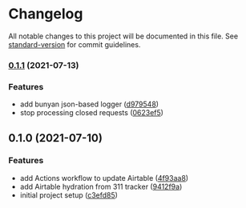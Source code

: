 # Changelog

All notable changes to this project will be documented in this file. See [standard-version](https://github.com/conventional-changelog/standard-version) for commit guidelines.

### [0.1.1](https://github.com/hectcastro/philly-311-airtable-bridge/compare/v0.1.0...v0.1.1) (2021-07-13)


### Features

* add bunyan json-based logger ([d979548](https://github.com/hectcastro/philly-311-airtable-bridge/commit/d97954822c05f3283747f9e191ee4da51b98314d))
* stop processing closed requests ([0623ef5](https://github.com/hectcastro/philly-311-airtable-bridge/commit/0623ef5f09427207075df2dd6e5b49e8a368d3c3))

## 0.1.0 (2021-07-10)


### Features

* add Actions workflow to update Airtable ([4f93aa8](https://github.com/hectcastro/philly-311-airtable-bridge/commit/4f93aa8a3c9e23a1ac94d24fc937d67878e63010))
* add Airtable hydration from 311 tracker ([9412f9a](https://github.com/hectcastro/philly-311-airtable-bridge/commit/9412f9a71d6c73fa2b62ab6c7093ee9b2374c692))
* initial project setup ([c3efd85](https://github.com/hectcastro/philly-311-airtable-bridge/commit/c3efd858cc1e0dedb13e2d3174333926fcbe3bc3))
